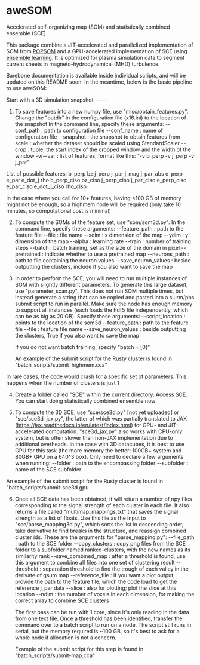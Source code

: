 # aweSOM
Accelerated self-organizing map (SOM) and statistically combined ensemble (SCE)

This package combine a JIT-accelerated and parallelized implementation of SOM from [POPSOM](https://github.com/njali2001/popsom) and a GPU-accelerated implementation of SCE using [ensemble learning](https://github.com/mkruuse/segmenting-turbulent-simulations-with-ensemble-learning). It is optimized for plasma simulation data to segment current sheets in magneto-hydrodynamical (MHD) turbulence.

Barebone documentation is available inside individual scripts, and will be updated on this README soon. In the meantime, below is the basic pipeline to use aweSOM:

Start with a 3D simulation snapshot -----
1. To save features into a new numpy file, use "misc/obtain_features.py".
	Change the "outdir" in the configuration file (x16.ini) to the location of the snapshot
	In the command line, specify these arguments:
	--conf_path : path to configuration file
	--conf_name : name of configuration file
	--snapshot : the snapshot to obtain features from
	--scale : whether the dataset should be scaled using StandardScaler
	--crop : tuple, the start index of the cropped window and the width of the window
	-v/--var : list of features, format like this: "-v b_perp -v j_perp -v j_par"
	
  List of possible features:
    b_perp  bz  j_perp  j_par j_mag j_par_abs e_perp  e_par   e_dot_j  rho  b_perp_ciso  bz_ciso  j_perp_ciso  j_par_ciso  e_perp_ciso  e_par_ciso  e_dot_j_ciso   rho_ciso
  
  In the case where you call for 10+ features, having <100 GB of memory might not be enough, so a highmem node will be required (only take 10 minutes, so computational cost is minimal)
	
2. To compute the SOMs of the feature set, use "som/som3d.py". 
	In the command line, specify these arguments:
	--feature_path : path to the feature file
	--file : file name
	--xdim : x dimension of the map
	--ydim : y dimension of the map
	--alpha : learning rate
	--train :  number of training steps
	--batch : batch training, set as the size of the domain in pixel
	--pretrained : indicate whether to use a pretrained map
	--neurons_path : path to file containing the neuron values
	--save_neuron_values : beside outputting the clusters, include if you also want to save the map

3. In order to perform the SCE, you will need to run multiple instances of SOM with slightly different parameters. To generate this large dataset, use "parameter_scan.py". This does not run SOM multiple times, but instead generate a string that can be copied and pasted into a slurm/pbs submit script to run in parallel. Make sure the node has enough memory to support all instances (each loads the hdf5 file independently, which can be as big as 20 GB). Specify these arguments:
	--script_location : points to the location of the som3d
	--feature_path : path to the feature file
	--file : feature file name
	--save_neuron_values : beside outputting the clusters, True if you also want to save the map
	
	If you do not want batch training, specify "batch = [0]"
	
	An example of the submit script for the Rusty cluster is found in "batch_scripts/submit_highmem.cca"
	
  In rare cases, the code would crash for a specific set of parameters. This happens when the number of clusters is just 1

4. Create a folder called "SCE" within the current directory. Access SCE. You can start doing statistically combined ensemble now

5. To compute the 3D SCE, use "sce/sce3d.py" [not yet uploaded] or "sce/sce3d_jax.py", the latter of which was partially translated to JAX (https://jax.readthedocs.io/en/latest/index.html) for GPU- and JIT-accelerated computation. "sce3d_jax.py" also works with CPU-only system, but is often slower than non-JAX implementation due to additional overheads. In the case with 3D datacubes, it is best to use GPU for this task (the more memory the better; 100GB+ system and 80GB+ GPU on a 640^3 box). Only need to declare a few arguments when running:
	--folder : path to the encompassing folder
	--subfolder : name of the SCE subfolder
	
  An example of the submit script for the Rusty cluster is found in "batch_scripts/submit-sce3d.gpu

6. Once all SCE data has been obtained, it will return a number of npy files corresponding to the signal strength of each cluster in each file. It also returns a file called "multimap_mappings.txt" that saves the signal strength as a list of floats. Use this file as the input to "sce/parse_mapping3d.py", which sorts the list in descending order, take derivative to find breaks in the structure, and reassign combined cluster ids.
	These are the arguments for "parse_mapping.py":
	--file_path : path to the SCE folder
	--copy_clusters : copy png files from the SCE folder to a subfolder named ranked-clusters, with the new names as its similarity rank
	--save_combined_map : after a threshold is found, use this argument to combine all files into one set of clustering result
	--threshold : separation threshold to find the trough of each valley in the derivate of gsum map
	--reference_file : if you want a plot output, provide the path to the feature file, which the code load to get the reference j_par data
	--slice : also for plotting; plot the slice at this location
  --ndim : the number of voxels in each dimension, for making the correct array to combine SCE clusters
	
	The first pass can be run with 1 core, since it's only reading in the data from one text file. Once a threshold has been identified, transfer the command over to a batch script to run on a node. The script still runs in serial, but the memory required is ~100 GB, so it's best to ask for a whole node if allocation is not a concern.
	
	Example of the submit script for this step is found in "batch_scripts/submit-map.cca"


  




